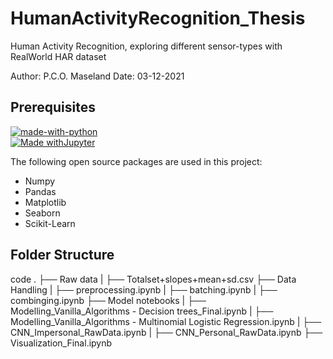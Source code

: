 # HumanActivityRecognition_Thesis
Human Activity Recognition, exploring different sensor-types with RealWorld HAR dataset

Author: P.C.O. Maseland
Date: 03-12-2021


<h2 id="prerequisites"> Prerequisites</h2>

[![made-with-python](https://img.shields.io/badge/Made%20with-Python-1f425f.svg)](https://www.python.org/) <br>
[![Made withJupyter](https://img.shields.io/badge/Made%20with-Jupyter-orange?style=for-the-badge&logo=Jupyter)](https://jupyter.org/try) <br>

<!--This project is written in Python programming language. <br>-->
The following open source packages are used in this project:
* Numpy
* Pandas
* Matplotlib
* Seaborn
* Scikit-Learn


<h2 id="folder-structure">Folder Structure</h2>
    code
    .
    ├── Raw data
    |   ├── Totalset+slopes+mean+sd.csv
    ├── Data Handling
    |   ├── preprocessing.ipynb
    |   ├── batching.ipynb
    |   ├── combinging.ipynb  
    ├── Model notebooks
    |   ├── Modelling_Vanilla_Algorithms - Decision trees_Final.ipynb
    |   ├── Modelling_Vanilla_Algorithms - Multinomial Logistic Regression.ipynb  
    |   ├── CNN_Impersonal_RawData.ipynb    
    |   ├── CNN_Personal_RawData.ipynb 
    ├── Visualization_Final.ipynb
    
    
